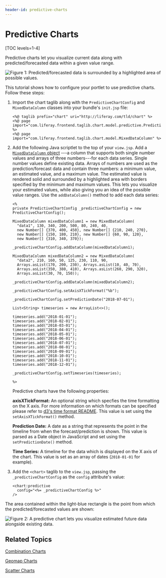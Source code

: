 ```yaml
---
header-id: predictive-charts
---
```


# Predictive Charts

[TOC levels=1-4]

Predictive charts let you visualize current data along with predicted/forecasted 
data within a given value range. 

![Figure 1: Predicted/forecasted data is surrounded by a highlighted area of possible values.](../../../images/chart-taglib-predictive-value-range.png)

This tutorial shows how to configure your portlet to use predictive charts. 
Follow these steps:

1.  Import the chart taglib along with the `PredictiveChartConfig` and 
    `MixedDataColumn` classes into your bundle's `init.jsp` file:

        <%@ taglib prefix="chart" uri="http://liferay.com/tld/chart" %>
        <%@ page import="com.liferay.frontend.taglib.chart.model.predictive.PredictiveChartConfig" %>
        <%@ page import="com.liferay.frontend.taglib.chart.model.MixedDataColumn" %>

2.  Add the following Java scriptlet to the top of your `view.jsp`. Add a 
    [`MixedDataColumn` object](@app-ref@/foundation/latest/javadocs/com/liferay/frontend/taglib/chart/model/MixedDataColumn.html)
    ---a column that supports both single number values and arrays of three 
    numbers---for each data series. Single number values define existing data. 
    Arrays of numbers are used as the prediction/forecast data and contain three 
    numbers: a minimum value, an estimated value, and a maximum value. The 
    estimated value is rendered solid and surrounded by a highlighted area with 
    borders specified by the minimum and maximum values. This lets you visualize 
    your estimated values, while also giving you an idea of the possible value 
    ranges. Use the `addDataColumn()` method to add each data series:

        <%
        private PredictiveChartConfig _predictiveChartConfig = new
        PredictiveChartConfig();
        
        MixedDataColumn mixedDataColumn1 = new MixedDataColumn(
          "data1", 130, 340, 200, 500, 80, 240, 40,
          new Number[] {370, 400, 450}, new Number[] {210, 240, 270},
          new Number[] {150, 180, 210}, new Number[] {60, 90, 120},
          new Number[] {310, 340, 370});

        _predictiveChartConfig.addDataColumn(mixedDataColumn1);

        MixedDataColumn mixedDataColumn2 = new MixedDataColumn(
          "data2", 210, 160, 50, 125, 230, 110, 90,
          Arrays.asList(170, 200, 230), Arrays.asList(10, 40, 70),
          Arrays.asList(350, 380, 410), Arrays.asList(260, 290, 320),
          Arrays.asList(30, 70, 150));

        _predictiveChartConfig.addDataColumn(mixedDataColumn2);
        
        _predictiveChartConfig.setAxisXTickFormat("%b");

        _predictiveChartConfig.setPredictionDate("2018-07-01");

        List<String> timeseries = new ArrayList<>();

        timeseries.add("2018-01-01");
        timeseries.add("2018-02-01");
        timeseries.add("2018-03-01");
        timeseries.add("2018-04-01");
        timeseries.add("2018-05-01");
        timeseries.add("2018-06-01");
        timeseries.add("2018-07-01");
        timeseries.add("2018-08-01");
        timeseries.add("2018-09-01");
        timeseries.add("2018-10-01");
        timeseries.add("2018-11-01");
        timeseries.add("2018-12-01");

        _predictiveChartConfig.setTimeseries(timeseries);

        %>

    Predictive charts have the following properties:
    
    **axisXTickFormat:** An optional string which specfies the time formatting 
    on the X axis. For more information on which formats can be specified please 
    refer to 
    [d3's time format README](https://github.com/d3/d3-time-format/blob/master/README.md#locale_format). 
    This value is set using the `setAxisXTickFormat()` method. 
    
    **Prediction Date:** A date as a string that represents the point in the 
    timeline from when the forecast/prediction is shown. This value is parsed as 
    a Date object in JavaScript and set using the `setPredictionDate()` method. 
    
    **Time Series:** A timeline for the data which is displayed on the X axis of 
    the chart. This value is set as an array of dates (`2018-01-01` for example). 

3.  Add the `<chart>` taglib to the `view.jsp`, passing the 
    `_predictiveChartConfig` as the `config` attribute's value:

        <chart:predictive
          config="<%= _predictiveChartConfig %>"
        />

The area contained within the light-blue rectangle is the point from which the 
predicted/forecasted values are shown:

![Figure 2: A predictive chart lets you visualize estimated future data alongside existing data.](../../../images/chart-taglib-predictive.png)

## Related Topics

[Combination Charts](/docs/7-1/tutorials/-/knowledge_base/t/combination-charts)

[Geomap Charts](/docs/7-1/tutorials/-/knowledge_base/t/geomap-charts)

[Scatter Charts](/docs/7-1/tutorials/-/knowledge_base/t/scatter-charts)
